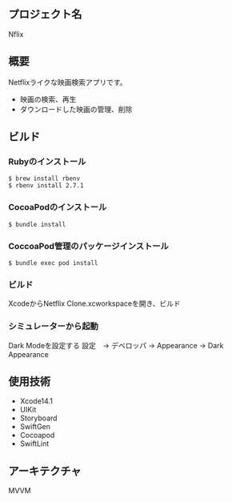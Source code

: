 ## プロジェクト名

Nflix

## 概要

Netflixライクな映画検索アプリです。

* 映画の検索、再生
* ダウンロードした映画の管理、削除

## ビルド

### Rubyのインストール

```
$ brew install rbenv
$ rbenv install 2.7.1
```

### CocoaPodのインストール

```
$ bundle install
```

### CoccoaPod管理のパッケージインストール

```
$ bundle exec pod install
```

### ビルド

XcodeからNetflix Clone.xcworkspaceを開き、ビルド

### シミュレーターから起動

Dark Modeを設定する
設定　-> デベロッパ -> Appearance -> Dark Appearance

## 使用技術

* Xcode14.1
* UIKit
* Storyboard
* SwiftGen
* Cocoapod
* SwiftLint

## アーキテクチャ

MVVM

